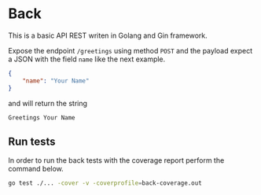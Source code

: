 # Back

This is a basic API REST writen in Golang and Gin framework.

Expose the endpoint `/greetings` using method `POST` and the payload expect a JSON with the field `name` like the next example.

```json
{
    "name": "Your Name"
}
```

and will return the string

```
Greetings Your Name
```

## Run tests

In order to run the back tests with the coverage report perform the command below.

```bash
go test ./... -cover -v -coverprofile=back-coverage.out
```



